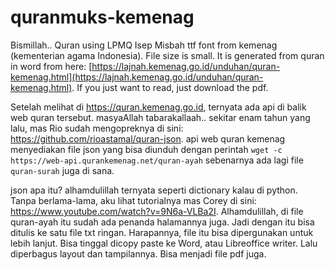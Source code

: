 # quranmuks-kemenag
Bismillah..
Quran using LPMQ Isep Misbah ttf font from kemenag (kementerian agama Indonesia).
File size is small. It is generated from quran in word from here:
[https://lajnah.kemenag.go.id/unduhan/quran-kemenag.html](https://lajnah.kemenag.go.id/unduhan/quran-kemenag.html). If you just want to read, just download the pdf.

Setelah melihat di https://quran.kemenag.go.id, ternyata ada api di balik web quran tersebut. masyaAllah tabarakallaah.. sekitar enam tahun yang lalu, mas Rio sudah mengopreknya di sini: https://github.com/rioastamal/quran-json. api web quran kemenag menyediakan file json yang bisa diunduh dengan perintah `wget -c https://web-api.qurankemenag.net/quran-ayah` sebenarnya ada lagi file `quran-surah` juga di sana.

json apa itu? alhamdulillah ternyata seperti dictionary kalau di python. Tanpa berlama-lama, aku lihat tutorialnya mas Corey di sini: https://www.youtube.com/watch?v=9N6a-VLBa2I. Alhamdulillah, di file quran-ayah itu sudah ada penanda halamannya juga. Jadi dengan itu bisa ditulis ke satu file txt ringan. Harapannya, file itu bisa dipergunakan untuk lebih lanjut. Bisa tinggal dicopy paste ke Word, atau Libreoffice writer. Lalu diperbagus layout dan tampilannya. Bisa menjadi file pdf juga.
